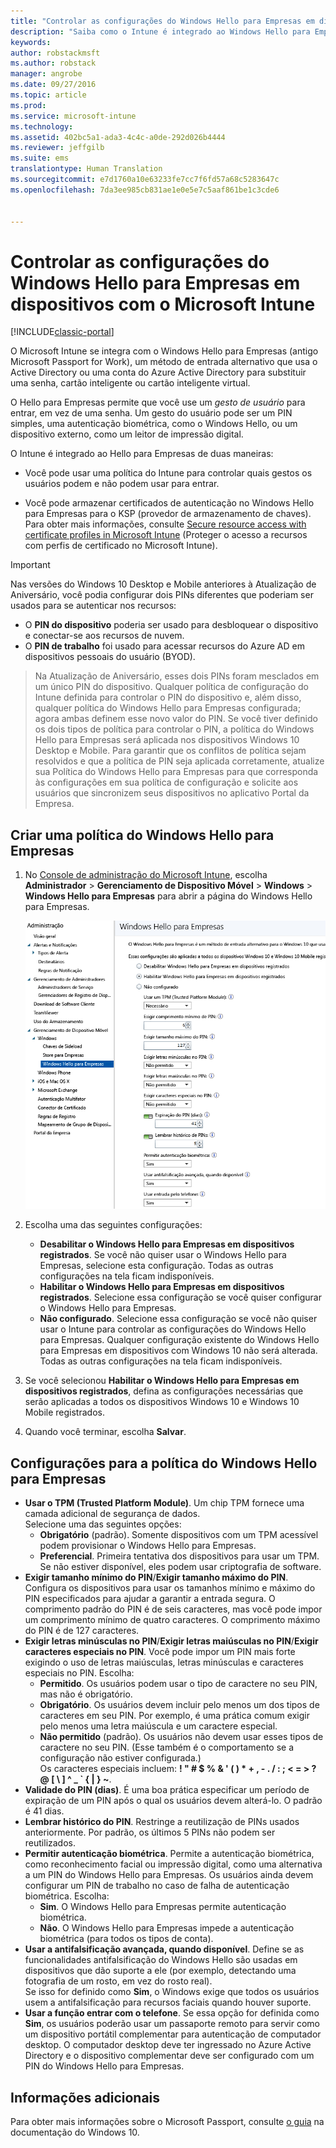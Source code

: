```yaml
---
title: "Controlar as configurações do Windows Hello para Empresas em dispositivos | Microsoft Docs"
description: "Saiba como o Intune é integrado ao Windows Hello para Empresas, um método de entrada alternativo que usa o Active Directory ou uma conta do Azure Active Directory para substituir uma senha, cartão inteligente ou cartão inteligente virtual."
keywords: 
author: robstackmsft
ms.author: robstack
manager: angrobe
ms.date: 09/27/2016
ms.topic: article
ms.prod: 
ms.service: microsoft-intune
ms.technology: 
ms.assetid: 402bc5a1-ada3-4c4c-a0de-292d026b4444
ms.reviewer: jeffgilb
ms.suite: ems
translationtype: Human Translation
ms.sourcegitcommit: e7d1760a10e63233fe7cc7f6fd57a68c5283647c
ms.openlocfilehash: 7da3ee985cb831ae1e0e5e7c5aaf861be1c3cde6


---
```


# <a name="control-windows-hello-for-business-settings-on-devices-with-microsoft-intune"></a>Controlar as configurações do Windows Hello para Empresas em dispositivos com o Microsoft Intune

[!INCLUDE[classic-portal](../includes/classic-portal.md)]

O Microsoft Intune se integra com o Windows Hello para Empresas (antigo Microsoft Passport for Work), um método de entrada alternativo que usa o Active Directory ou uma conta do Azure Active Directory para substituir uma senha, cartão inteligente ou cartão inteligente virtual.

O Hello para Empresas permite que você use um *gesto de usuário* para entrar, em vez de uma senha. Um gesto do usuário pode ser um PIN simples, uma autenticação biométrica, como o Windows Hello, ou um dispositivo externo, como um leitor de impressão digital.

O Intune é integrado ao Hello para Empresas de duas maneiras:

-   Você pode usar uma política do Intune para controlar quais gestos os usuários podem e não podem usar para entrar.

-   Você pode armazenar certificados de autenticação no Windows Hello para Empresas para o KSP (provedor de armazenamento de chaves). Para obter mais informações, consulte [Secure resource access with certificate profiles in Microsoft Intune](secure-resource-access-with-certificate-profiles.md) (Proteger o acesso a recursos com perfis de certificado no Microsoft Intune).

> [!IMPORTANT]
> Nas versões do Windows 10 Desktop e Mobile anteriores à Atualização de Aniversário, você podia configurar dois PINs diferentes que poderiam ser usados para se autenticar nos recursos:
- O **PIN do dispositivo** poderia ser usado para desbloquear o dispositivo e conectar-se aos recursos de nuvem.
- O **PIN de trabalho** foi usado para acessar recursos do Azure AD em dispositivos pessoais do usuário (BYOD).

>Na Atualização de Aniversário, esses dois PINs foram mesclados em um único PIN do dispositivo.
Qualquer política de configuração do Intune definida para controlar o PIN do dispositivo e, além disso, qualquer política do Windows Hello para Empresas configurada; agora ambas definem esse novo valor do PIN.
Se você tiver definido os dois tipos de política para controlar o PIN, a política do Windows Hello para Empresas será aplicada nos dispositivos Windows 10 Desktop e Mobile.
Para garantir que os conflitos de política sejam resolvidos e que a política de PIN seja aplicada corretamente, atualize sua Política do Windows Hello para Empresas para que corresponda às configurações em sua política de configuração e solicite aos usuários que sincronizem seus dispositivos no aplicativo Portal da Empresa.



## <a name="create-a-windows-hello-for-business-policy"></a>Criar uma política do Windows Hello para Empresas

1.  No [Console de administração do Microsoft Intune](https://manage.microsoft.com), escolha **Administrador** &gt; **Gerenciamento de Dispositivo Móvel** &gt; **Windows** &gt; **Windows Hello para Empresas** para abrir a página do Windows Hello para Empresas.

    ![Página do Windows Hello para Empresas](../media/passport.png)

2.  Escolha uma das seguintes configurações:
    - **Desabilitar o Windows Hello para Empresas em dispositivos registrados**. Se você não quiser usar o Windows Hello para Empresas, selecione esta configuração. Todas as outras configurações na tela ficam indisponíveis.
    - **Habilitar o Windows Hello para Empresas em dispositivos registrados**. Selecione essa configuração se você quiser configurar o Windows Hello para Empresas.
    - **Não configurado**. Selecione essa configuração se você não quiser usar o Intune para controlar as configurações do Windows Hello para Empresas. Qualquer configuração existente do Windows Hello para Empresas em dispositivos com Windows 10 não será alterada. Todas as outras configurações na tela ficam indisponíveis.
3.  Se você selecionou **Habilitar o Windows Hello para Empresas em dispositivos registrados**, defina as configurações necessárias que serão aplicadas a todos os dispositivos Windows 10 e Windows 10 Mobile registrados.
4.  Quando você terminar, escolha **Salvar**.


## <a name="settings-for-the-windows-hello-for-business-policy"></a>Configurações para a política do Windows Hello para Empresas

- **Usar o TPM (Trusted Platform Module)**. Um chip TPM fornece uma camada adicional de segurança de dados.<br>Selecione uma das seguintes opções:
    - **Obrigatório** (padrão). Somente dispositivos com um TPM acessível podem provisionar o Windows Hello para Empresas.
    - **Preferencial**. Primeira tentativa dos dispositivos para usar um TPM. Se não estiver disponível, eles podem usar criptografia de software.
- **Exigir tamanho mínimo do PIN**/**Exigir tamanho máximo do PIN**. Configura os dispositivos para usar os tamanhos mínimo e máximo do PIN especificados para ajudar a garantir a entrada segura. O comprimento padrão do PIN é de seis caracteres, mas você pode impor um comprimento mínimo de quatro caracteres. O comprimento máximo do PIN é de 127 caracteres.
- **Exigir letras minúsculas no PIN**/**Exigir letras maiúsculas no PIN**/**Exigir caracteres especiais no PIN**. Você pode impor um PIN mais forte exigindo o uso de letras maiúsculas, letras minúsculas e caracteres especiais no PIN. Escolha:
    - **Permitido**. Os usuários podem usar o tipo de caractere no seu PIN, mas não é obrigatório.
    - **Obrigatório**. Os usuários devem incluir pelo menos um dos tipos de caracteres em seu PIN. Por exemplo, é uma prática comum exigir pelo menos uma letra maiúscula e um caractere especial.
    - **Não permitido** (padrão). Os usuários não devem usar esses tipos de caractere no seu PIN. (Esse também é o comportamento se a configuração não estiver configurada.)<br>Os caracteres especiais incluem: **! " # $ % &amp; ' ( ) &#42; + , - . / : ; &lt; = &gt; ? @ [ \ ] ^ _ &#96; { &#124; } ~**.
- **Validade do PIN (dias)**. É uma boa prática especificar um período de expiração de um PIN após o qual os usuários devem alterá-lo. O padrão é 41 dias.
- **Lembrar histórico do PIN**. Restringe a reutilização de PINs usados anteriormente. Por padrão, os últimos 5 PINs não podem ser reutilizados.
- **Permitir autenticação biométrica**. Permite a autenticação biométrica, como reconhecimento facial ou impressão digital, como uma alternativa a um PIN do Windows Hello para Empresas. Os usuários ainda devem configurar um PIN de trabalho no caso de falha de autenticação biométrica. Escolha:
    - **Sim**. O Windows Hello para Empresas permite autenticação biométrica.
    - **Não**. O Windows Hello para Empresas impede a autenticação biométrica (para todos os tipos de conta).
- **Usar a antifalsificação avançada, quando disponível**. Define se as funcionalidades antifalsificação do Windows Hello são usadas em dispositivos que dão suporte a ele (por exemplo, detectando uma fotografia de um rosto, em vez do rosto real).<br>Se isso for definido como **Sim**, o Windows exige que todos os usuários usem a antifalsificação para recursos faciais quando houver suporte.
- **Usar a função entrar com o telefone**. Se essa opção for definida como **Sim**, os usuários poderão usar um passaporte remoto para servir como um dispositivo portátil complementar para autenticação de computador desktop. O computador desktop deve ter ingressado no Azure Active Directory e o dispositivo complementar deve ser configurado com um PIN do Windows Hello para Empresas.

## <a name="further-information"></a>Informações adicionais
Para obter mais informações sobre o Microsoft Passport, consulte [o guia](https://technet.microsoft.com/library/mt589441.aspx) na documentação do Windows 10.



<!--HONumber=Dec16_HO5-->


